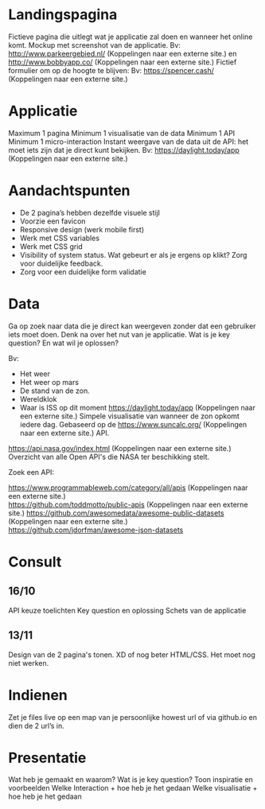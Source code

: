 # Landingspagina
Fictieve pagina die uitlegt wat je applicatie zal doen en wanneer het online komt.
Mockup met screenshot van de applicatie. Bv: http://www.parkeergebied.nl/ (Koppelingen naar een externe site.) en http://www.bobbyapp.co/ (Koppelingen naar een externe site.)
Fictief formulier om op de hoogte te blijven: Bv: https://spencer.cash/ (Koppelingen naar een externe site.)

# Applicatie
Maximum 1 pagina
Minimum 1 visualisatie van de data
Minimum 1 API
Minimum 1 micro-interaction
Instant weergave van de data uit de API: het moet iets zijn dat je direct kunt bekijken. Bv: https://daylight.today/app (Koppelingen naar een externe site.)

# Aandachtspunten
* De 2 pagina’s hebben dezelfde visuele stijl
* Voorzie een favicon
* Responsive design (werk mobile first)
* Werk met CSS variables
* Werk met CSS grid
* Visibility of system status. Wat gebeurt er als je ergens op klikt? Zorg voor duidelijke feedback.
* Zorg voor een duidelijke form validatie
# Data
Ga op zoek naar data die je direct kan weergeven zonder dat een gebruiker iets moet doen. Denk na over het nut van je applicatie. Wat is je key question? En wat wil je oplossen?

Bv: 
* Het weer
* Het weer op mars
* De stand van de zon.
* Wereldklok
* Waar is ISS op dit moment
https://daylight.today/app (Koppelingen naar een externe site.) 
Simpele visualisatie van wanneer de zon opkomt iedere dag. Gebaseerd op de https://www.suncalc.org/ (Koppelingen naar een externe site.) API.

https://api.nasa.gov/index.html (Koppelingen naar een externe site.) 
Overzicht van alle Open API's die NASA ter beschikking stelt.

Zoek een API:

https://www.programmableweb.com/category/all/apis (Koppelingen naar een externe site.)  
https://github.com/toddmotto/public-apis (Koppelingen naar een externe site.) 
https://github.com/awesomedata/awesome-public-datasets (Koppelingen naar een externe site.) 
https://github.com/jdorfman/awesome-json-datasets

# Consult
## 16/10 
API keuze toelichten
Key question en oplossing
Schets van de applicatie
## 13/11
Design van de 2 pagina's tonen. XD of nog beter HTML/CSS. 
Het moet nog niet werken.

# Indienen
Zet je files live op een map van je persoonlijke howest url of via github.io en dien de 2 url’s in.

# Presentatie 
Wat heb je gemaakt en waarom?
Wat is je key question?
Toon inspiratie en voorbeelden
Welke Interaction + hoe heb je het gedaan
Welke visualisatie + hoe heb je het gedaan
